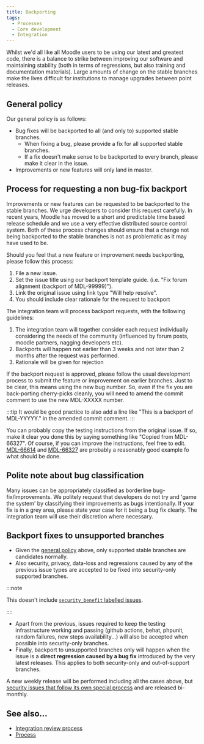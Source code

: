 ```yaml
---
title: Backporting
tags:
  - Processes
  - Core development
  - Integration
---
```


Whilst we'd all like all Moodle users to be using our latest and greatest code, there is a balance to strike between improving our software and maintaining stability (both in terms of regressions, but also training and documentation materials). Large amounts of change on the stable branches make the lives difficult for institutions to manage upgrades between point releases.

## General policy

Our general policy is as follows:

- Bug fixes will be backported to all (and only to) supported stable branches.
  - When fixing a bug, please provide a fix for all supported stable branches.
  - If a fix doesn't make sense to be backported to every branch, please make it clear in the issue.
- Improvements or new features will only land in master.

## Process for requesting a non bug-fix backport

Improvements or new features can be requested to be backported to the stable branches. We urge developers to consider this request carefully. In recent years, Moodle has moved to a short and predictable time based release schedule and we use a very effective distributed source control system. Both of these process changes should ensure that a change not being backported to the stable branches is not as problematic as it may have used to be.

Should you feel that a new feature or improvement needs backporting, please follow this process:

1. File a new issue.
2. Set the issue title using our backport template guide. (i.e. "Fix forum alignment (backport of MDL-99999)").
3. Link the original issue using link type "Will help resolve".
4. You should include clear rationale for the request to backport

The integration team will process backport requests, with the following guidelines:

1. The integration team will together consider each request individually considering the needs of the community (influenced by forum posts, moodle partners, nagging developers etc).
2. Backports will happen not earlier than 3 weeks and not later than 2 months after the request was performed.
3. Rationale will be given for rejection

If the backport request is approved, please follow the usual development process to submit the feature or improvement on earlier branches. Just to be clear, this means using the new bug number. So, even if the fix you are back-porting cherry-picks cleanly, you will need to amend the commit comment to use the new MDL-XXXXX number.

:::tip
It would be good practice to also add a line like "This is a backport of MDL-YYYYY." in the amended commit comment.
:::

You can probably copy the testing instructions from the original issue. If so, make it clear you done this by saying something like "Copied from MDL-66327". Of course, if you can improve the instructions, feel free to edit. [MDL-66614](https://tracker.moodle.org/browse/MDL-66614) and [MDL-66327](https://tracker.moodle.org/browse/MDL-66327) are probably a reasonably good example fo what should be done.

## Polite note about bug classification

Many issues can be appropriately classified as borderline bug-fix/improvements. We politely request that developers do not try and 'game the system' by classifying their improvements as bugs intentionally. If your fix is in a grey area, please state your case for it being a bug fix clearly. The integration team will use their discretion where necessary.

## Backport fixes to unsupported branches

- Given the [general policy](#general-policy) above, only supported stable branches are candidates normally.
- Also security, privacy, data-loss and regressions caused by any of the previous issue types are accepted to be fixed into security-only supported branches.

:::note

This doesn't include [`security_benefit` labelled issues](../tracker/labels.md).

::::

- Apart from the previous, issues required to keep the testing infrastructure working and passing (github actions, behat, phpunit, random failures, new steps availability...) will also be accepted when possible into security-only branches.
- Finally, backport to unsupported branches only will happen when the issue is a **direct regression caused by a bug fix** introduced by the very latest releases. This applies to both security-only and out-of-support branches.

A new weekly release will be performed including all the cases above, but [security issues that follow its own special process](../process.md#security-issues) and are released bi-monthly.

## See also...

- [Integration review process](../process/integration/index.md)
- [Process](../process.md)
